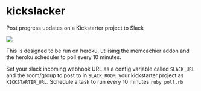 kickslacker
===========

Post progress updates on a Kickstarter project to Slack

![](https://s3.amazonaws.com/f.cl.ly/items/3s381r2L1H103B0y0d0e/Image%202014-09-11%20at%2010.07.42%20am.png)

This is designed to be run on heroku, utilising the memcachier addon and the heroku scheduler to poll every 10 minutes.

Set your slack incoming webhook URL as a config variable called `SLACK_URL` and the room/group to post to in `SLACK_ROOM`, your kickstarter project as `KICKSTARTER_URL`. Schedule a task to run every 10 minutes `ruby poll.rb`
